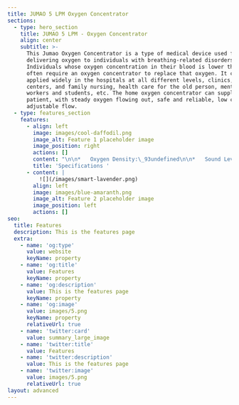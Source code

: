 ```yaml
---
title: JUMAO 5 LPM Oxygen Concentrator
sections:
  - type: hero_section
    title: JUMAO 5 LPM - Oxygen Concentrator
    align: center
    subtitle: >-
      This Jumao Oxygen Concentrator is a type of medical device used for
      delivering oxygen to individuals with breathing-related disorders.
      Individuals whose oxygen concentration in their blood is lower than normal
      often require an oxygen concentrator to replace that oxygen. It could be
      applied widely in the hospitals at all different levels, clinics, health
      centers, and family nursing, health care for the old person, mental
      workers and students, etc. The home oxygen concentrator can supply 1
      patient, with steady oxygen flowing out, safe and reliable, low cost,
      adjustable flow.
  - type: features_section
    features:
      - align: left
        image: images/cool-daffodil.png
        image_alt: Feature 1 placeholder image
        image_position: right
        actions: []
        content: "\n\n*   Oxygen Density:\_93undefined\n\n*   Sound Level:\_≤ 46db\n\n*   Flow Rate:\_5 L\\Min\n\n*   Molecular Sieve:\_Li-X, High 13X\n\n*   Filter:\_France CECA molecular sieve\n\n*   Net Weight:\_16 Kgs; Gross Weight:\_18 Kgs\n\n*   Compressor Warranty:\_10,000 Hours\n"
        title: 'Specifications '
      - content: |
          ![](/images/smart-lavender.png)
        align: left
        image: images/blue-amaranth.png
        image_alt: Feature 2 placeholder image
        image_position: left
        actions: []
seo:
  title: Features
  description: This is the features page
  extra:
    - name: 'og:type'
      value: website
      keyName: property
    - name: 'og:title'
      value: Features
      keyName: property
    - name: 'og:description'
      value: This is the features page
      keyName: property
    - name: 'og:image'
      value: images/5.png
      keyName: property
      relativeUrl: true
    - name: 'twitter:card'
      value: summary_large_image
    - name: 'twitter:title'
      value: Features
    - name: 'twitter:description'
      value: This is the features page
    - name: 'twitter:image'
      value: images/5.png
      relativeUrl: true
layout: advanced
---
```

